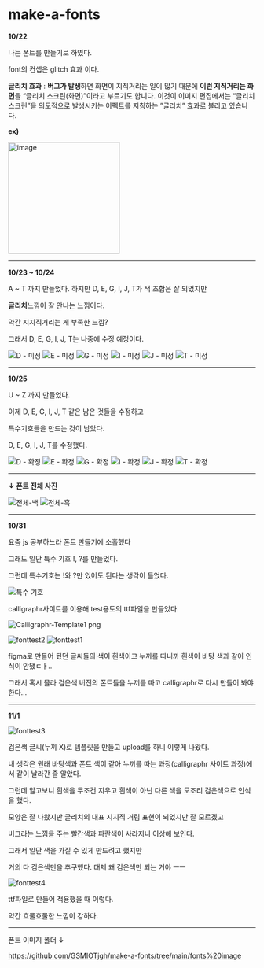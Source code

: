 # make-a-fonts
>>
**10/22**

나는 폰트를 만들기로 하였다.

font의 컨셉은 glitch 효과 이다.

**글리치 효과** : **버그가 발생**하면 화면이 지직거리는 
일이 많기 때문에 **이런 지직거리는 화면**을 
“글리치 스크린(화면)”이라고 부르기도 합니다. 
이것이 이미지 편집에서는 “글리치 스크린”을
의도적으로 발생시키는 이펙트를 지칭하는 
”글리치” 효과로 불리고 있습니다.

**ex)**


<img width="227" alt="image" src="https://github.com/GSMIOTjgh/make-a-fonts/assets/132252115/31e5f093-d882-4be6-833d-38cee50a3480">

________________________________________________________________________________

**10/23 ~ 10/24**


A ~ T 까지 만들었다.
하지만 D, E, G, I, J, T가 색 조합은 잘 되었지만

**글리치**느낌이 잘 안나는 느낌이다. 

약간 지지직거리는 게 부족한 느낌?

그래서 D, E, G, I, J, T는 나중에 수정 예정이다.

![D - 미정](https://github.com/GSMIOTjgh/make-a-fonts/assets/132252115/e449c152-7e1c-4143-8b84-2ddaccc0c17a)
![E - 미정](https://github.com/GSMIOTjgh/make-a-fonts/assets/132252115/72ee6c05-06c5-4fc2-b36e-16e47c498c9f)
![G - 미정](https://github.com/GSMIOTjgh/make-a-fonts/assets/132252115/c8a23feb-2bd7-4055-b9cd-654db8d4f602)
![I - 미정](https://github.com/GSMIOTjgh/make-a-fonts/assets/132252115/06f05903-6b28-44c8-872a-e0010d5bda0d)
![J - 미정](https://github.com/GSMIOTjgh/make-a-fonts/assets/132252115/7ddf7927-e0cc-4805-a559-58108b77d76a)
![T - 미정](https://github.com/GSMIOTjgh/make-a-fonts/assets/132252115/23da6a4c-7d5b-44ad-9f13-81e2c8cfeb33)

_____________________________________________________________________________________

**10/25**

U ~ Z 까지 만들었다.

이제 D, E, G, I, J, T 같은 남은 것들을 수정하고

특수기호들을 만드는 것이 남았다.

D, E, G, I, J, T를 수정했다.

![D - 확정](https://github.com/GSMIOTjgh/make-a-fonts/assets/132252115/ea716a06-749d-43ee-918d-0a96595cdf0a)
![E - 확정](https://github.com/GSMIOTjgh/make-a-fonts/assets/132252115/097ba08a-468b-4a6d-a2e6-5e053062b8bd)
![G - 확정](https://github.com/GSMIOTjgh/make-a-fonts/assets/132252115/6e0a58bd-be1c-47f1-a550-b3b6b9cf1f12)
![I - 확정](https://github.com/GSMIOTjgh/make-a-fonts/assets/132252115/0ae738db-ef4c-4f5c-bb64-b74d8cffa3c6)
![J - 확정](https://github.com/GSMIOTjgh/make-a-fonts/assets/132252115/3480f1d4-cd66-402e-bfdd-b4639ab383b6)
![T - 확정](https://github.com/GSMIOTjgh/make-a-fonts/assets/132252115/f8188c04-8d06-4bb7-a06d-6659e476196a)
_____________________________________________________________________________________

**↓ 폰트 전체 사진**

![전체-백](https://github.com/GSMIOTjgh/make-a-fonts/assets/132252115/8e264524-2e8c-4eb9-8c6f-2525780b7b66)
![전체-흑](https://github.com/GSMIOTjgh/make-a-fonts/assets/132252115/eb3a9c49-f1f5-4549-abaf-87dfd62642a1)

_____________________________________________________________________________________

**10/31**


요즘 js 공부하느라 폰트 만들기에 소홀했다

그래도 일단 특수 기호 !, ?를 만들었다.

그런데 특수기호는 !와 ?만 있어도 된다는 생각이 들었다.


![특수 기호](https://github.com/GSMIOTjgh/make-a-fonts/assets/132252115/a625b782-abd2-459a-83db-31006de5eb48)

calligraphr사이트를 이용해 test용도의 ttf파일을 만들었다

![Calligraphr-Template1 png](https://github.com/GSMIOTjgh/make-a-fonts/assets/132252115/45730c2e-cc53-4a8b-b19b-bd632d6e2192)


![fonttest2](https://github.com/GSMIOTjgh/make-a-fonts/assets/132252115/8e947006-c7c2-49ef-bcff-2646280d1871)
![fonttest1](https://github.com/GSMIOTjgh/make-a-fonts/assets/132252115/a3b5e424-dc36-406f-be64-25d5b7b6100a)

figma로 만들어 뒀던 글씨들의 색이 흰색이고 누끼를 따니까
흰색이 바탕 색과 같아 인식이 안됐ㄷㅏ..

그래서 혹시 몰라 검은색 버전의 폰트들을 누끼를 따고 calligraphr로 다시 만들어 봐야한다...
_____________________________________________________________________________________


**11/1**

![fonttest3](https://github.com/GSMIOTjgh/make-a-fonts/assets/132252115/1ab5c685-7ec9-422f-9374-bf909b7b779e)

검은색 글씨(누끼 X)로 템플릿을 만들고 upload를 하니 이렇게 나왔다.

내 생각은 원래 바탕색과 폰트 색이 같아 누끼를 따는 과정(calligraphr 사이트 과정)에서 같이 날라간 줄 알았다.

그런데 알고보니 흰색을 무조건 지우고 흰색이 아닌 다른 색을 모조리 검은색으로 인식을 했다.

모양은 잘 나왔지만 글리치의 대표 지지직 거림 표현이 되었지만 잘 모르겠고

버그라는 느낌을 주는 빨간색과 파란색이 사라지니 이상해 보인다.

그래서 일단 색을 가질 수 있게 만드려고 했지만

거의 다 검은색만을 추구했다. 대체 왜 검은색만 되는 거야 ㅡㅡ

![fonttest4](https://github.com/GSMIOTjgh/make-a-fonts/assets/132252115/260e4968-a5b7-4479-9dca-5a20599922ff)

ttf파일로 만들어 적용했을 때 이렇다.

약간 흐물흐물한 느낌이 강하다.

_______________________________________________________________________________________

폰트 이미지 폴더 ↓

https://github.com/GSMIOTjgh/make-a-fonts/tree/main/fonts%20image
